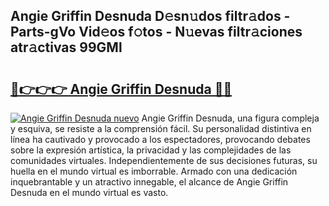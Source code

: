 ## Angie Griffin Desnuda D𝚎sn𝚞dos filtr𝚊dos - Parts-gVo Vid𝚎os f𝚘tos - N𝚞evas filtr𝚊ciones atr𝚊ctivas 99GMl

# <h2><a href="http://mbdrxzr.tromn.icu/?c=Angie+Griffin+Desnuda">🔗👉👉👉 Angie Griffin Desnuda 🔗🔗</a></h2>

[![Angie Griffin Desnuda nuevo](https://i.imgur.com/pEAQMta.gif)](http://mbdrxzr.tromn.icu/?c=Angie+Griffin+Desnuda)
Angie Griffin Desnuda, una figura compleja y esquiva, se resiste a la comprensión fácil. Su personalidad distintiva en línea ha cautivado y provocado a los espectadores, provocando debates sobre la expresión artística, la privacidad y las complejidades de las comunidades virtuales. Independientemente de sus decisiones futuras, su huella en el mundo virtual es imborrable. Armado con una dedicación inquebrantable y un atractivo innegable, el alcance de Angie Griffin Desnuda en el mundo virtual es vasto.
